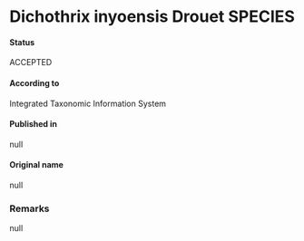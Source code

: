 Dichothrix inyoensis Drouet SPECIES
=======

#### Status
ACCEPTED

#### According to
Integrated Taxonomic Information System

#### Published in
null

#### Original name
null

### Remarks
null